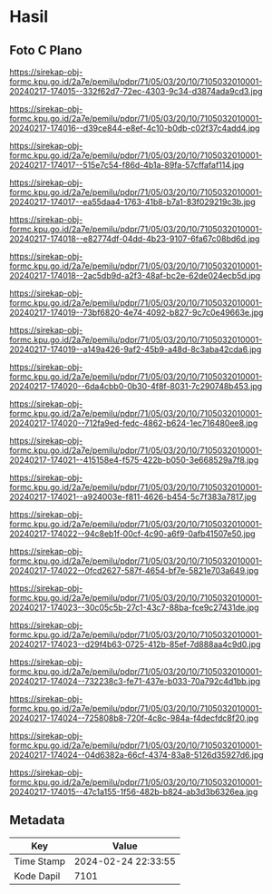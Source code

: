 # Hasil

## Foto C Plano

https://sirekap-obj-formc.kpu.go.id/2a7e/pemilu/pdpr/71/05/03/20/10/7105032010001-20240217-174015--332f62d7-72ec-4303-9c34-d3874ada9cd3.jpg

https://sirekap-obj-formc.kpu.go.id/2a7e/pemilu/pdpr/71/05/03/20/10/7105032010001-20240217-174016--d39ce844-e8ef-4c10-b0db-c02f37c4add4.jpg

https://sirekap-obj-formc.kpu.go.id/2a7e/pemilu/pdpr/71/05/03/20/10/7105032010001-20240217-174017--515e7c54-f86d-4b1a-89fa-57cffafaf114.jpg

https://sirekap-obj-formc.kpu.go.id/2a7e/pemilu/pdpr/71/05/03/20/10/7105032010001-20240217-174017--ea55daa4-1763-41b8-b7a1-83f029219c3b.jpg

https://sirekap-obj-formc.kpu.go.id/2a7e/pemilu/pdpr/71/05/03/20/10/7105032010001-20240217-174018--e82774df-04dd-4b23-9107-6fa67c08bd6d.jpg

https://sirekap-obj-formc.kpu.go.id/2a7e/pemilu/pdpr/71/05/03/20/10/7105032010001-20240217-174018--2ac5db9d-a2f3-48af-bc2e-62de024ecb5d.jpg

https://sirekap-obj-formc.kpu.go.id/2a7e/pemilu/pdpr/71/05/03/20/10/7105032010001-20240217-174019--73bf6820-4e74-4092-b827-9c7c0e49663e.jpg

https://sirekap-obj-formc.kpu.go.id/2a7e/pemilu/pdpr/71/05/03/20/10/7105032010001-20240217-174019--a149a426-9af2-45b9-a48d-8c3aba42cda6.jpg

https://sirekap-obj-formc.kpu.go.id/2a7e/pemilu/pdpr/71/05/03/20/10/7105032010001-20240217-174020--6da4cbb0-0b30-4f8f-8031-7c290748b453.jpg

https://sirekap-obj-formc.kpu.go.id/2a7e/pemilu/pdpr/71/05/03/20/10/7105032010001-20240217-174020--712fa9ed-fedc-4862-b624-1ec716480ee8.jpg

https://sirekap-obj-formc.kpu.go.id/2a7e/pemilu/pdpr/71/05/03/20/10/7105032010001-20240217-174021--415158e4-f575-422b-b050-3e668529a7f8.jpg

https://sirekap-obj-formc.kpu.go.id/2a7e/pemilu/pdpr/71/05/03/20/10/7105032010001-20240217-174021--a924003e-f811-4626-b454-5c7f383a7817.jpg

https://sirekap-obj-formc.kpu.go.id/2a7e/pemilu/pdpr/71/05/03/20/10/7105032010001-20240217-174022--94c8eb1f-00cf-4c90-a6f9-0afb41507e50.jpg

https://sirekap-obj-formc.kpu.go.id/2a7e/pemilu/pdpr/71/05/03/20/10/7105032010001-20240217-174022--0fcd2627-587f-4654-bf7e-5821e703a649.jpg

https://sirekap-obj-formc.kpu.go.id/2a7e/pemilu/pdpr/71/05/03/20/10/7105032010001-20240217-174023--30c05c5b-27c1-43c7-88ba-fce9c27431de.jpg

https://sirekap-obj-formc.kpu.go.id/2a7e/pemilu/pdpr/71/05/03/20/10/7105032010001-20240217-174023--d29f4b63-0725-412b-85ef-7d888aa4c9d0.jpg

https://sirekap-obj-formc.kpu.go.id/2a7e/pemilu/pdpr/71/05/03/20/10/7105032010001-20240217-174024--732238c3-fe71-437e-b033-70a792c4d1bb.jpg

https://sirekap-obj-formc.kpu.go.id/2a7e/pemilu/pdpr/71/05/03/20/10/7105032010001-20240217-174024--725808b8-720f-4c8c-984a-f4decfdc8f20.jpg

https://sirekap-obj-formc.kpu.go.id/2a7e/pemilu/pdpr/71/05/03/20/10/7105032010001-20240217-174024--04d6382a-66cf-4374-83a8-5126d35927d6.jpg

https://sirekap-obj-formc.kpu.go.id/2a7e/pemilu/pdpr/71/05/03/20/10/7105032010001-20240217-174015--47c1a155-1f56-482b-b824-ab3d3b6326ea.jpg


## Metadata

| Key        | Value               |
| ---------- | ------------------- |
| Time Stamp | 2024-02-24 22:33:55 |
| Kode Dapil | 7101                |



